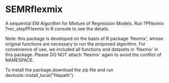 # SEMRflexmix
A sequential EM Algorithm for Mixture of Regression Models. Run ?Pflexmix ?rec_stepPFlexmix in R console to see the details.

Note: this package is developed on the basis of R package 'flexmix', whose original functions are necessary to run the proposed algorithm. For convenience of use, we included all functions and datasets in 'flexmix' in this package. Please DO NOT attach 'flexmix' again to avoid the conflict of NAMESPACE.

To install the package,download the zip file and run devtools::install_local("filepath").
